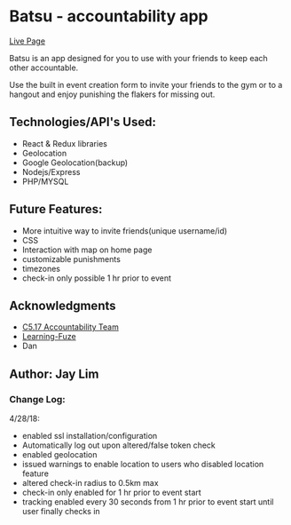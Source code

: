 # Batsu - accountability app

[Live Page](https://www.batsu.io)

Batsu is an app designed for you to use with your friends to keep each other accountable.

Use the built in event creation form to invite your friends to the gym or to a hangout and enjoy punishing the flakers for missing out.

## **Technologies/API's Used:**
* React & Redux libraries
* Geolocation
* Google Geolocation(backup)
* Nodejs/Express
* PHP/MYSQL

## **Future Features:**
* More intuitive way to invite friends(unique username/id)
* CSS
* Interaction with map on home page
* customizable punishments
* timezones
* check-in only possible 1 hr prior to event

## Acknowledgments
  * [C5.17 Accountability Team](https://github.com/Learning-Fuze/c5.17_accountability)
  * [Learning-Fuze](https://learningfuze.com/)
  * Dan
  
## Author: Jay Lim


### Change Log: 

4/28/18:
 * enabled ssl installation/configuration
 * Automatically log out upon altered/false token check
 * enabled geolocation
 * issued warnings to enable location to users who disabled location feature
 * altered check-in radius to 0.5km max
 * check-in only enabled for 1 hr prior to event start
 * tracking enabled every 30 seconds from 1 hr prior to event start until user finally checks in